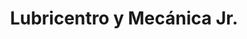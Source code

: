 ---
title: "Lubricentro y Mecánica Jr."
url: /maipu/lubricentro-y-mecanica-jr/
shop: reparación de automóviles
---